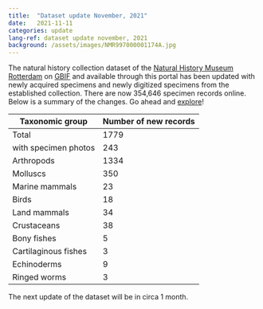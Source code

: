 ```yaml
---
title:  "Dataset update November, 2021"
date:   2021-11-11
categories: update
lang-ref: dataset update november, 2021
background: /assets/images/NMR997000001174A.jpg
---
```


The natural history collection dataset of the [Natural History Museum Rotterdam](https://www.hetnatuurhistorisch.nl/en) on [GBIF](https://www.gbif.org/) and available through this portal has been updated with newly acquired specimens and newly digitized specimens from the established collection. There are now 354,646 specimen records online. Below is a summary of the changes. Go ahead and [explore](https://hp-nhm-rotterdam.gbif-staging.org/data)!

Taxonomic group | Number of new records
---------- | ----------  
Total | 1779
with specimen photos | 243
Arthropods | 1334
Molluscs | 350
Marine mammals | 23
Birds | 18
Land mammals | 34
Crustaceans | 38
Bony fishes | 5
Cartilaginous fishes | 3
Echinoderms | 9
Ringed worms | 3

The next update of the dataset will be in circa 1 month.
